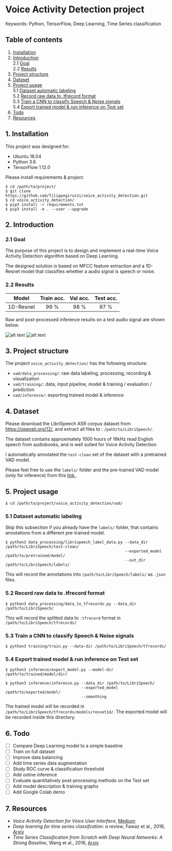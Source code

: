 # Voice Activity Detection project

Keywords: Python, TensorFlow, Deep Learning, 
Time Series classification

## Table of contents

1. [ Installation ](#1-installation)
2. [ Introduction ](#2-introduction)  
    2.1 [ Goal ](#21-goal)  
    2.2 [ Results ](#22-results)  
3. [ Project structure ](#3-project-structure)
4. [ Dataset ](#4-dataset)
5. [ Project usage ](#5-project-usage)  
    5.1 [ Dataset automatic labeling ](#51-dataset-automatic-labeling)  
    5.2 [ Record raw data to .tfrecord format ](#52-record-raw-data-to-tfrecord-format)  
    5.3 [ Train a CNN to classify Speech & Noise signals ](#53-train-a-cnn-to-classify-speech--noise-signals)  
    5.4 [ Export trained model & run inference on Test set ](#54-export-trained-model--run-inference-on-test-set)  
6. [ Todo ](#6-todo)
7. [ Resources ](#7-resources)

## 1. Installation

This project was designed for:
* Ubuntu 18.04
* Python 3.6
* TensorFlow 1.12.0

Please install requirements & project:
```
$ cd /path/to/project/
$ git clone https://github.com/filippogiruzzi/voice_activity_detection.git
$ cd voice_activity_detection/
$ pip3 install -r requirements.txt
$ pip3 install -e . --user --upgrade
```

## 2. Introduction

### 2.1 Goal

The purpose of this project is to design and implement 
a real-time Voice Activity Detection algorithm based on Deep Learning.

The designed solution is based on MFCC feature extraction and 
a 1D-Resnet model that classifies whether a audio signal is 
speech or noise.

### 2.2 Results

| Model | Train acc. | Val acc. | Test acc. |
| :---: |:---:| :---:| :---: |
| 1D-Resnet | 99 % | 98 % | 97 % |

Raw and post-processed inference results on a test audio signal are shown below.

![alt text](pics/inference_raw.png "Raw VAD inference")
![alt text](pics/inference_smooth.png "VAD inference with post-processing")

## 3. Project structure

The project `voice_activity_detection/` has the following structure:
* `vad/data_processing/`: raw data labeling, processing, 
recording & visualization
* `vad/training/`: data, input pipeline, model 
& training / evaluation / prediction
* `vad/inference/`: exporting trained model & inference

## 4. Dataset

Please download the LibriSpeech ASR corpus dataset from https://openslr.org/12/, 
and extract all files to : `/path/to/LibriSpeech/`.

The dataset contains approximately 1000 hours of 16kHz read English speech 
from audiobooks, and is well suited for Voice Activity Detection.

I automatically annotated the `test-clean` set of the dataset with a 
pretrained VAD model.

Please feel free to use the `labels/` folder and the pre-trained VAD model (only for inference) from this 
[ link ](https://drive.google.com/open?id=1ZPQ6wnMhHeE7XP5dqpAEmBAryFzESlin).

## 5. Project usage

```
$ cd /path/to/project/voice_activity_detection/vad/
```

### 5.1 Dataset automatic labeling

Skip this subsection if you already have the `labels/` folder, that contains annotations 
from a different pre-trained model.

```
$ python3 data_processing/librispeech_label_data.py --data_dir /path/to/LibriSpeech/test-clean/
                                                    --exported_model /path/to/pretrained/model/
                                                    --out_dir /path/to/LibriSpeech/labels/
```

This will record the annotations into `/path/to/LibriSpeech/labels/` as 
`.json` files.

### 5.2 Record raw data to .tfrecord format

```
$ python3 data_processing/data_to_tfrecords.py --data_dir /path/to/LibriSpeech/
```

This will record the splitted data to `.tfrecord` format in `/path/to/LibriSpeech/tfrecords/`

### 5.3 Train a CNN to classify Speech & Noise signals

```
$ python3 training/train.py --data-dir /path/to/LibriSpeech/tfrecords/
```

### 5.4 Export trained model & run inference on Test set

```
$ python3 inference/export_model.py --model-dir /path/to/trained/model/dir/

$ python3 inference/inference.py --data_dir /path/to/LibriSpeech/
                                 --exported_model /path/to/exported/model/
                                 --smoothing
```

The trained model will be recorded in `/path/to/LibriSpeech/tfrecords/models/resnet1d/`. 
The exported model will be recorded inside this directory.

## 6. Todo

- [ ] Compare Deep Learning model to a simple baseline
- [ ] Train on full dataset
- [ ] Improve data balancing
- [ ] Add time series data augmentation
- [ ] Study ROC curve & classification threshold
- [ ] Add online inference
- [ ] Evaluate quantitatively post-processing methods on the Test set
- [ ] Add model description & training graphs
- [ ] Add Google Colab demo

## 7. Resources

* _Voice Activity Detection for Voice User Interface_, 
[Medium](https://medium.com/linagoralabs/voice-activity-detection-for-voice-user-interface-2d4bb5600ee3)
* _Deep learning for time series classifcation: a review_,
Fawaz et al., 2018, [Arxiv](https://arxiv.org/abs/1809.04356)
* _Time Series Classification from Scratch 
with Deep Neural Networks: A Strong Baseline_, Wang et al., 2016,
[Arxiv](https://arxiv.org/abs/1611.06455)
